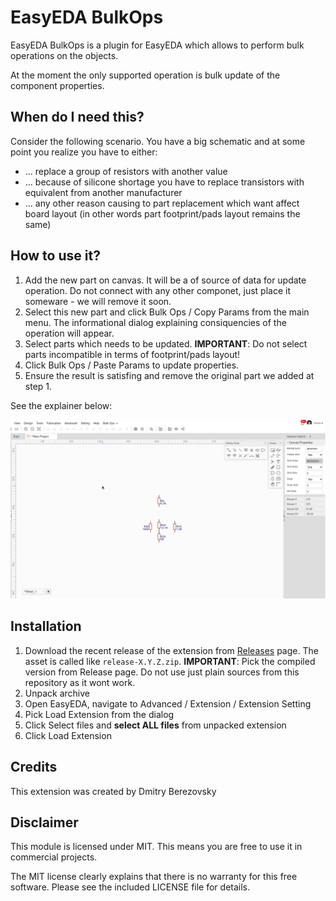 # EasyEDA BulkOps

EasyEDA BulkOps is a plugin for EasyEDA which allows to perform bulk operations on the objects. 

At the moment the only supported operation is bulk update of the component properties.

## When do I need this?

Consider the following scenario. You have a big schematic and at some point you realize you have to either:

* ... replace a group of resistors with another value
* ... because of silicone shortage you have to replace transistors with equivalent from another manufacturer
* ... any other reason causing to part replacement which want affect board layout (in other words part footprint/pads layout remains the same)

## How to use it?

1. Add the new part on canvas. It will be a of source of data for update operation. Do not connect with any other componet, just place it someware - we will remove it soon.
1. Select this new part and click Bulk Ops / Copy Params from the main menu. The informational dialog explaining consiquencies of the operation will appear.
1. Select parts which needs to be updated.
    **IMPORTANT**: Do not select parts incompatible in terms of footprint/pads layout!
1. Click Bulk Ops / Paste Params to update properties.
1. Ensure the result is satisfing and remove the original part we added at step 1.

See the explainer below:

![EasyEDA BulkOps Explainer Video](https://raw.githubusercontent.com/corvis/easyeda-bulkops/master/docs/demo.gif)

## Installation

1. Download the recent release of the extension from [Releases](https://github.com/corvis/easyeda-bulkops/releases/latest) page. The asset is called like `release-X.Y.Z.zip`.
    **IMPORTANT**: Pick the compiled version from Release page. Do not use just plain sources from this repository as it wont work.
1. Unpack archive 
1. Open EasyEDA, navigate to Advanced / Extension / Extension Setting
1. Pick Load Extension from the dialog
1. Click Select files and **select ALL files** from unpacked extension
1. Click Load Extension

## Credits

This extension was created by Dmitry Berezovsky

## Disclaimer

This module is licensed under MIT. This means you are free to use it in commercial projects.

The MIT license clearly explains that there is no warranty for this free software. 
Please see the included LICENSE file for details.
